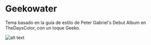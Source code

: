 # Geekowater
Tema basado en la guía de estilo de Peter Gabriel's Debut Album en TheDaysColor, con un toque Geeko.

![alt text]( "Ommadawn")
